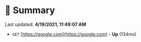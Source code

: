 # 📖 Summary
Last updated: **4/19/2021, 11:49:07 AM**

- `GET` [https://google.com](https://google.com) - **Up** (134ms)
